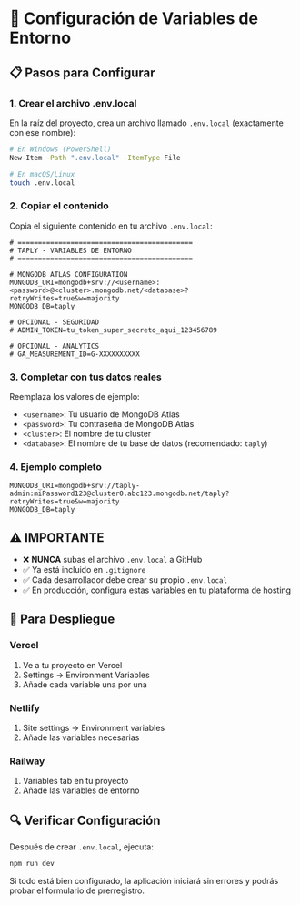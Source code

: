 # 🔧 Configuración de Variables de Entorno

## 📋 Pasos para Configurar

### 1. Crear el archivo .env.local

En la raíz del proyecto, crea un archivo llamado `.env.local` (exactamente con ese nombre):

```bash
# En Windows (PowerShell)
New-Item -Path ".env.local" -ItemType File

# En macOS/Linux
touch .env.local
```

### 2. Copiar el contenido

Copia el siguiente contenido en tu archivo `.env.local`:

```env
# ===========================================
# TAPLY - VARIABLES DE ENTORNO
# ===========================================

# MONGODB ATLAS CONFIGURATION
MONGODB_URI=mongodb+srv://<username>:<password>@<cluster>.mongodb.net/<database>?retryWrites=true&w=majority
MONGODB_DB=taply

# OPCIONAL - SEGURIDAD
# ADMIN_TOKEN=tu_token_super_secreto_aqui_123456789

# OPCIONAL - ANALYTICS
# GA_MEASUREMENT_ID=G-XXXXXXXXXX
```

### 3. Completar con tus datos reales

Reemplaza los valores de ejemplo:

- `<username>`: Tu usuario de MongoDB Atlas
- `<password>`: Tu contraseña de MongoDB Atlas  
- `<cluster>`: El nombre de tu cluster
- `<database>`: El nombre de tu base de datos (recomendado: `taply`)

### 4. Ejemplo completo

```env
MONGODB_URI=mongodb+srv://taply-admin:miPassword123@cluster0.abc123.mongodb.net/taply?retryWrites=true&w=majority
MONGODB_DB=taply
```

## ⚠️ IMPORTANTE

- ❌ **NUNCA** subas el archivo `.env.local` a GitHub
- ✅ Ya está incluido en `.gitignore`
- ✅ Cada desarrollador debe crear su propio `.env.local`
- ✅ En producción, configura estas variables en tu plataforma de hosting

## 🚀 Para Despliegue

### Vercel
1. Ve a tu proyecto en Vercel
2. Settings → Environment Variables
3. Añade cada variable una por una

### Netlify
1. Site settings → Environment variables
2. Añade las variables necesarias

### Railway
1. Variables tab en tu proyecto
2. Añade las variables de entorno

## 🔍 Verificar Configuración

Después de crear `.env.local`, ejecuta:

```bash
npm run dev
```

Si todo está bien configurado, la aplicación iniciará sin errores y podrás probar el formulario de prerregistro.
